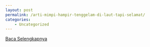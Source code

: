 ```yaml
---
layout: post
permalink: /arti-mimpi-hampir-tenggelam-di-laut-tapi-selamat/
categories:
    - Uncategorized
---
```


[Baca Selengkapnya](/09)